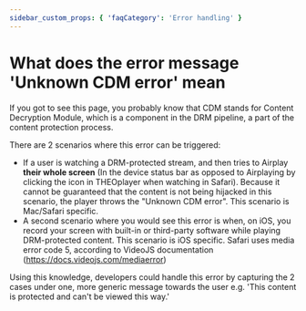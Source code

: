 ```yaml
---
sidebar_custom_props: { 'faqCategory': 'Error handling' }
---
```


# What does the error message 'Unknown CDM error' mean

If you got to see this page, you probably know that CDM stands for Content Decryption Module, which is a component in the DRM pipeline, a part of the content protection process.

There are 2 scenarios where this error can be triggered:

- If a user is watching a DRM-protected stream, and then tries to Airplay **their whole screen** (In the device status bar as opposed to Airplaying by clicking the icon in THEOplayer when watching in Safari). Because it cannot be guaranteed that the content is not being hijacked in this scenario, the player throws the "Unknown CDM error". This scenario is Mac/Safari specific.
- A second scenario where you would see this error is when, on iOS, you record your screen with built-in or third-party software while playing DRM-protected content. This scenario is iOS specific.
  Safari uses media error code 5, according to VideoJS documentation (https://docs.videojs.com/mediaerror)

Using this knowledge, developers could handle this error by capturing the 2 cases under one, more generic message towards the user e.g. 'This content is protected and can't be viewed this way.'
